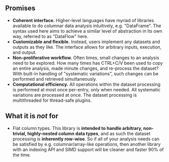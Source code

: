 ## Promises

- **Coherent interface.** Higher-level languages have myriad of libraries available to do columnar data analysis intuitively, e.g. "DataFrame". The syntax used here aims to achieve a similar level of abstraction in its own way, referred to as "DataFlow" here.
- **Customizable and flexible.**  Instead, users implement any datasets and outputs as they like. The interface allows for arbitrary inputs, execution, and output.
- **Non-proliferative workflow.** Often times, small changes to an analysis need to be explored. How many times has CTRL+C/V been used to copy an entire analysis, made minute changes, and re-process the dataset? With built-in handling of "systematic variations", such changes can be performed and retrieved simultaneously.
- **Computational efficiency.** All operations within the dataset processing is performed at most once per-entry, only when needed. All systematic variations are processed at once. The dataset processing is multithreaded for thread-safe plugins.

## What it is *not* for

- Flat column types. This library is **intended to handle arbitrary, non-trivial, highly-nested column data types**, and as such the dataset processing is **inherently row-wise**. So if all of your analysis needs can be satisfied by e.g. columnar/array-like operations, then another library with an indexing API and SIMD support will be cleaner and faster 90% of the time.